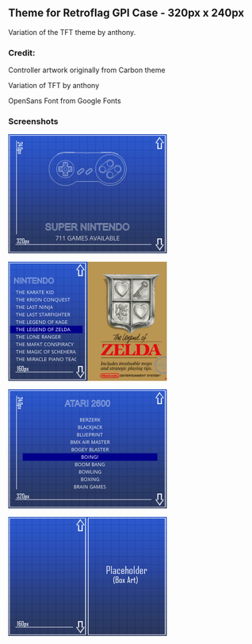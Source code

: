 <h2>Theme for Retroflag GPI Case - 320px x 240px </h2>

Variation of the TFT theme by anthony. 

<h3>Credit: </h3>

Controller artwork originally from Carbon theme

Variation of TFT by anthony

OpenSans Font from Google Fonts

<h3>Screenshots</h3>

![Screenshot1](/screenshots/architect-main.png)

![Screenshot2](/screenshots/architect-detail-list.png)

![Screenshot3](/screenshots/architect-basic-list.png)

![Screenshot4](/screenshots/background-grid.png)
